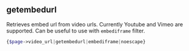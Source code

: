 ## getembedurl

Retrieves embed url from video urls. Currently Youtube and Vimeo are supported. Can be useful to use with `embediframe` filter.

```php
{$page->video_url|getembedurl|embediframe|noescape}
```